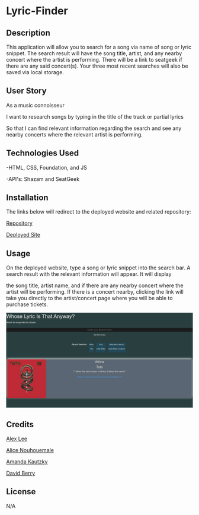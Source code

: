 # Lyric-Finder

## Description

This application will allow you to search for a song via name of song or lyric snippet. The search result will have the song title, artist, and any nearby concert where the artist is performing. There will be a link to seatgeek if there are any said concert(s). Your three most recent searches will also be saved via local storage.

## User Story

As a music connoisseur 

I want to research songs by typing in the title of the track or partial lyrics

So that I can find relevant information regarding the search and see any nearby concerts where the relevant artist is performing. 

## Technologies Used

-HTML, CSS, Foundation, and JS

-API's: Shazam and SeatGeek


## Installation

The links below will redirect to the deployed website and related repository:

[Repository](https://github.com/dberry38/octo-quacamole)

[Deployed Site](https://dberry38.github.io/octo-quacamole/)

## Usage

On the deployed website, type a song or lyric snippet into the search bar. A search result with the relevant information will appear. It will display

the song title, artist name, and if there are any nearby concert where the artist will be performing. If there is a concert nearby, clicking the link will take you directly to the artist/concert page where you will be able to purchase tickets. 

  
 ![screenshot of application](./assets/screenshot.png)
 
## Credits

[Alex Lee](https://github.com/ayesslee)

[Alice Nouhouemale](https://github.com/Alicenouhouemale)

[Amanda Kautzky](https://github.com/AmandaDaria91)

[David Berry](https://github.com/dberry38)


## License

N/A
